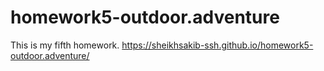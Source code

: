 # homework5-outdoor.adventure
This is my fifth homework.
https://sheikhsakib-ssh.github.io/homework5-outdoor.adventure/
